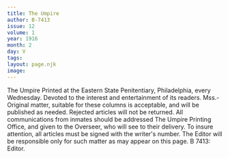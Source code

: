 ```yaml
---
title: The Umpire
author: B-7413
issue: 12
volume: 1
year: 1916
month: 2
day: V
tags:
layout: page.njk
image:
---
```

The Umpire   Printed at the Eastern State Penitentiary, Philadelphia, every Wednesday.   Devoted to the interest and entertainment of its readers.   Mss.-Original matter, suitable for these columns is acceptable, and will be published as needed. Rejected articles will not be returned.   All communications from inmates should be addressed The Umpire Printing Office, and given to the Overseer, who will see to their delivery.   To insure attention, all articles must be signed with the writer's number.   The Editor will be responsible only for such matter as   may appear on this page.   B 7413: Editor.




